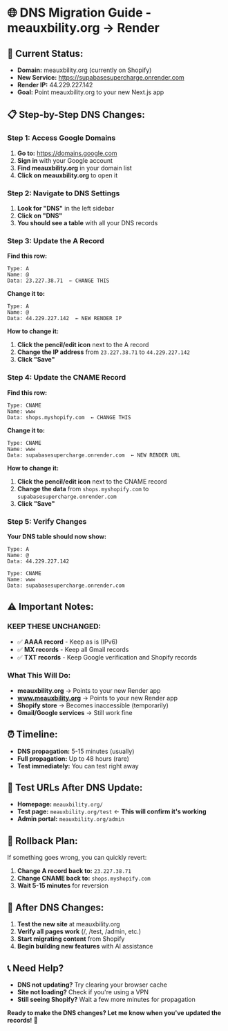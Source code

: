 # 🌐 DNS Migration Guide - meauxbility.org → Render

## 🎯 **Current Status:**
- **Domain:** meauxbility.org (currently on Shopify)
- **New Service:** https://supabasesupercharge.onrender.com
- **Render IP:** 44.229.227.142
- **Goal:** Point meauxbility.org to your new Next.js app

## 📋 **Step-by-Step DNS Changes:**

### **Step 1: Access Google Domains**
1. **Go to:** https://domains.google.com
2. **Sign in** with your Google account
3. **Find meauxbility.org** in your domain list
4. **Click on meauxbility.org** to open it

### **Step 2: Navigate to DNS Settings**
1. **Look for "DNS"** in the left sidebar
2. **Click on "DNS"**
3. **You should see a table** with all your DNS records

### **Step 3: Update the A Record**
**Find this row:**
```
Type: A
Name: @
Data: 23.227.38.71  ← CHANGE THIS
```

**Change it to:**
```
Type: A
Name: @
Data: 44.229.227.142  ← NEW RENDER IP
```

**How to change it:**
1. **Click the pencil/edit icon** next to the A record
2. **Change the IP address** from `23.227.38.71` to `44.229.227.142`
3. **Click "Save"**

### **Step 4: Update the CNAME Record**
**Find this row:**
```
Type: CNAME
Name: www
Data: shops.myshopify.com  ← CHANGE THIS
```

**Change it to:**
```
Type: CNAME
Name: www
Data: supabasesupercharge.onrender.com  ← NEW RENDER URL
```

**How to change it:**
1. **Click the pencil/edit icon** next to the CNAME record
2. **Change the data** from `shops.myshopify.com` to `supabasesupercharge.onrender.com`
3. **Click "Save"**

### **Step 5: Verify Changes**
**Your DNS table should now show:**
```
Type: A
Name: @
Data: 44.229.227.142

Type: CNAME
Name: www
Data: supabasesupercharge.onrender.com
```

## ⚠️ **Important Notes:**

### **KEEP THESE UNCHANGED:**
- ✅ **AAAA record** - Keep as is (IPv6)
- ✅ **MX records** - Keep all Gmail records
- ✅ **TXT records** - Keep Google verification and Shopify records

### **What This Will Do:**
- **meauxbility.org** → Points to your new Render app
- **www.meauxbility.org** → Points to your new Render app
- **Shopify store** → Becomes inaccessible (temporarily)
- **Gmail/Google services** → Still work fine

## ⏰ **Timeline:**
- **DNS propagation:** 5-15 minutes (usually)
- **Full propagation:** Up to 48 hours (rare)
- **Test immediately:** You can test right away

## 🧪 **Test URLs After DNS Update:**
- **Homepage:** `meauxbility.org/`
- **Test page:** `meauxbility.org/test` ← **This will confirm it's working**
- **Admin portal:** `meauxbility.org/admin`

## 🔄 **Rollback Plan:**
If something goes wrong, you can quickly revert:
1. **Change A record back to:** `23.227.38.71`
2. **Change CNAME back to:** `shops.myshopify.com`
3. **Wait 5-15 minutes** for reversion

## 🚀 **After DNS Changes:**
1. **Test the new site** at meauxbility.org
2. **Verify all pages work** (/, /test, /admin, etc.)
3. **Start migrating content** from Shopify
4. **Begin building new features** with AI assistance

## 📞 **Need Help?**
- **DNS not updating?** Try clearing your browser cache
- **Site not loading?** Check if you're using a VPN
- **Still seeing Shopify?** Wait a few more minutes for propagation

**Ready to make the DNS changes? Let me know when you've updated the records!** 🎯
